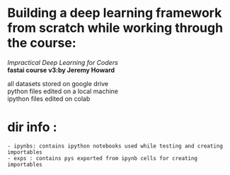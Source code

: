 # Building a deep learning framework from scratch while working through the course: <br>
<i>Impractical Deep Learning for Coders</i><br>
<strong>fastai course v3:by Jeremy Howard</strong>

all datasets stored on google drive <br>
python files edited on a local machine <br> 
ipython files edited on colab <br>

# dir info :
	- ipynbs: contains ipython notebooks used while testing and creating importables
	- exps : contains pys exported from ipynb cells for creating importables
	
